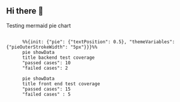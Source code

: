 ## Hi there 👋

<!--
**raja-parikchhit/raja-parikchhit** is a ✨ _special_ ✨ repository because its `README.md` (this file) appears on your GitHub profile.

Here are some ideas to get you started:

- 🔭 I’m currently working on ...
- 🌱 I’m currently learning ...
- 👯 I’m looking to collaborate on ...
- 🤔 I’m looking for help with ...
- 💬 Ask me about ...
- 📫 How to reach me: ...
- 😄 Pronouns: ...
- ⚡ Fun fact: ...
-->

Testing mermaid pie chart
<div style="display: inline-block; justify-content: space-around;">

<span style="width: 45%; display:inline">
              
```mermaid
      %%{init: {"pie": {"textPosition": 0.5}, "themeVariables": {"pieOuterStrokeWidth": "5px"}}}%%
      pie showData
      title backend test coverage
      "passed cases": 10
      "failed cases": 2
```            
</span>
<span style="width: 45%; display:inline">

```mermaid
      pie showData
      title front end test coverage
      "passed cases": 15
      "failed cases" : 5
````       
</span>
</div>

